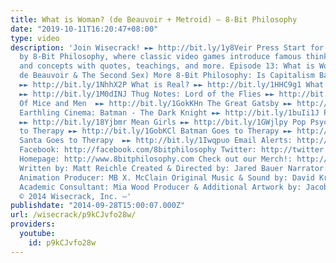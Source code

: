 ```yaml
---
title: What is Woman? (de Beauvoir + Metroid) – 8-Bit Philosophy
date: "2019-10-11T16:20:47+08:00"
type: video
description: 'Join Wisecrack! ►► http://bit.ly/1y8Veir Press Start for “What is Woman?“
  by 8-Bit Philosophy, where classic video games introduce famous thinkers, problems,
  and concepts with quotes, teachings, and more. Episode 13: What is Woman? (Simone
  de Beauvoir & The Second Sex) More 8-Bit Philosophy: Is Capitalism Bad For You?
  ►► http://bit.ly/1NhhX2P What is Real? ►► http://bit.ly/1HHC9g1 What is Marxism?
  ►► http://bit.ly/1M0dINJ Thug Notes: Lord of the Flies ►► http://bit.ly/19RhTe0
  Of Mice and Men  ►► http://bit.ly/1GokKHn The Great Gatsby ►► http://bit.ly/1BoYKqs
  Earthling Cinema: Batman - The Dark Knight ►► http://bit.ly/1buIi1J Pulp Fiction
  ►► http://bit.ly/18Yjbmr Mean Girls ►► http://bit.ly/1GWjlpy Pop Psych: Mario Goes
  to Therapy ►► http://bit.ly/1GobKCl Batman Goes to Therapy ►► http://bit.ly/1xhmXCy
  Santa Goes to Therapy  ►► http://bit.ly/1Iwqpuo Email Alerts: http://eepurl.com/3l8qH
  Facebook: http://facebook.com/8bitphilosophy Twitter: http://twitter.com/8bitphilosophy
  Homepage: http://www.8bitphilosophy.com Check out our Merch!: http://www.wisecrack.co/store
  Written by: Matt Reichle Created & Directed by: Jared Bauer Narrator: Nathan Lowe
  Animation Producer: MB X. McClain Original Music & Sound by: David Krystal (http://www.davidkrystalmusic.com)
  Academic Consultant: Mia Wood Producer & Additional Artwork by: Jacob S. Salamon
  © 2014 Wisecrack, Inc. –'
publishdate: "2014-09-28T15:00:07.000Z"
url: /wisecrack/p9kCJvfo28w/
providers:
  youtube:
    id: p9kCJvfo28w
---
```

